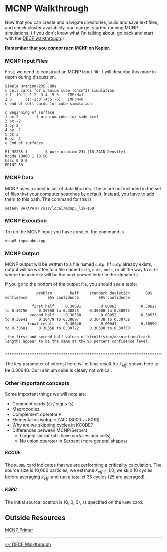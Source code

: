 # MCNP Walkthrough

Now that you can create and navigate directories, build and save text files, and check cluster availability, you can get started running MCNP simulations. (If you don't know what I'm talking about, go back and start with the [DECF walkthrough](decf_walkthrough.md).)

**Remember that you _cannot_ rucn MCNP on Kepler.**

### MCNP Input Files
First, we need to construct an MCNP input file. I will describe this more in-depth during discussion.

```
Simple Uranium-235 Cube
c cell cards for uranium cube (64cm^3) simulation
1 1 -19.1 -1 2 -3 4 -5 6 	IMP:N=1
2 0      (1:-2:3:-4:5:-6)	IMP:N=0
c end of cell cards for cube simulation

c Beginning of surface
1 px 2	      $ uranium cube (w/ side 4cm)
2 px -2
3 py 2
4 py -2
5 pz 2
6 pz -2
c End of surfaces

M1 92235 1        $ pure uranium-235 [ID ZAID Density]
kcode 10000 1 10 50
ksrc 0 0 0
PRINT 50
```


### MCNP Data

MCNP uses a specific set of data libraries. These are not included in the set of files that your computer searches by default. Instead, you have to add them to this path. The command for this is 

```
setenv DATAPATH /usr/local/mcnp5_lib-160  
```


### MCNP Execution

To run the MCNP input you have created, the command is 

```
mcnp5 inp=cube.inp
```

### MCNP Output

MCNP output will be written to a file named `outp`. (If `outp` already exists, output will be written to a file named `outq`, `outr`, `outs`, or all the way to `out*` where the asterisk will be the next unused letter in the alphabet.)

If you go to the bottom of the output file, you should see a table:

```
              problem        keff     standard deviation       68% confidence         95% confidence         99% confidence

            first half     0.30691         0.00063           0.30627 to 0.30756     0.30558 to 0.30825     0.30508 to 0.30875
           second half     0.30588         0.00052           0.30535 to 0.30641     0.30479 to 0.30697     0.30438 to 0.30738
          final result     0.30640         0.00041           0.30599 to 0.30681     0.30558 to 0.30722     0.30530 to 0.30750

 the first and second half values of k(collision/absorption/track length) appear to be the same at the 95 percent confidence level.

 ***********************************************************************************************************************
```

The key parameter of interest here is the final result for $k_{\textit{eff}}$, shown here to be 0.30640. Our uranium cube is clearly not critical.

### Other important concepts

Some important things we will note are:

* Comment cards (`c`) / signs (`$`)
* Macrobodies
* Complement operator `#`
* Elemental vs isotopic ZAID (8000 vs 8016)
* Why are we skipping cycles in KCODE?
* Differences between MCNP/Serpent
	* Largely similar (still have surfaces and cells)
	* No union operator in Serpent (more general shapes)

##### KCODE 

The `KCODE` card indicates that we are performing a criticality calculation. The source size is 10,000 particles, we estimate $k_{\textit{eff}} = 1.0$, we skip 10 cycles before averaging $k_{\textit{eff}}$, and run a total of 35 cycles (25 are averaged). 


##### KSRC

The initial source location is (0, 0, 0), as specified on the `KSRC` card.

## Outside Resources
[MCNP Primer](http://bl831.als.lbl.gov/~mcfuser/publications/MCNP/MCNP_primer.pdf)


---
[<< DECF Walkthrough](decf_walkthrough.md)
